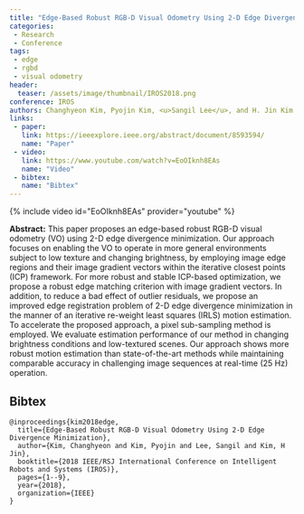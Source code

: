 ```yaml
---
title: "Edge-Based Robust RGB-D Visual Odometry Using 2-D Edge Divergence Minimization"
categories:
 - Research
 - Conference
tags:
 - edge
 - rgbd
 - visual odometry
header:
  teaser: /assets/image/thumbnail/IROS2018.png
conference: IROS
authors: Changhyeon Kim, Pyojin Kim, <u>Sangil Lee</u>, and H. Jin Kim
links: 
 - paper: 
   link: https://ieeexplore.ieee.org/abstract/document/8593594/
   name: "Paper"
 - video:
   link: https://www.youtube.com/watch?v=EoOIknh8EAs
   name: "Video"
 - bibtex: 
   name: "Bibtex"
---
```


{% include video id="EoOIknh8EAs" provider="youtube" %}

**Abstract:** This paper proposes an edge-based robust RGB-D visual odometry (VO) using 2-D edge divergence minimization. Our approach focuses on enabling the VO to operate in more general environments subject to low texture and changing brightness, by employing image edge regions and their image gradient vectors within the iterative closest points (ICP) framework. For more robust and stable ICP-based optimization, we propose a robust edge matching criterion with image gradient vectors. In addition, to reduce a bad effect of outlier residuals, we propose an improved edge registration problem of 2-D edge divergence minimization in the manner of an iterative re-weight least squares (IRLS) motion estimation. To accelerate the proposed approach, a pixel sub-sampling method is employed. We evaluate estimation performance of our method in changing brightness conditions and low-textured scenes. Our approach shows more robust motion estimation than state-of-the-art methods while maintaining comparable accuracy in challenging image sequences at real-time (25 Hz) operation.

## Bibtex <a id="bibtex"></a>
```
@inproceedings{kim2018edge,
  title={Edge-Based Robust RGB-D Visual Odometry Using 2-D Edge Divergence Minimization},
  author={Kim, Changhyeon and Kim, Pyojin and Lee, Sangil and Kim, H Jin},
  booktitle={2018 IEEE/RSJ International Conference on Intelligent Robots and Systems (IROS)},
  pages={1--9},
  year={2018},
  organization={IEEE}
}
```
